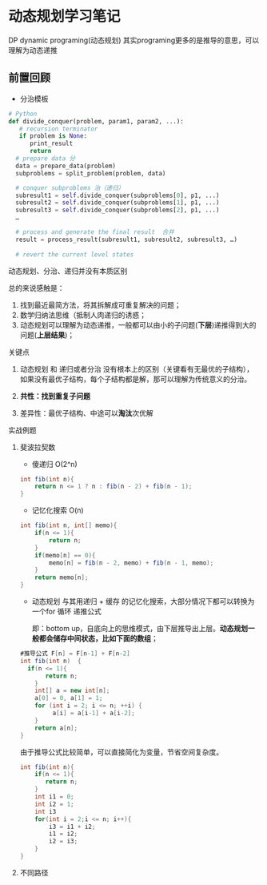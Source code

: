 # 动态规划学习笔记

DP  dynamic programing(动态规划)  其实programing更多的是推导的意思，可以理解为动态递推

## 前置回顾

- 分治模板

```python
# Python
def divide_conquer(problem, param1, param2, ...):
   # recursion terminator
   if problem is None:
      print_result
      return
  # prepare data 分
  data = prepare_data(problem) 
  subproblems = split_problem(problem, data) 

  # conquer subproblems 治（递归）
  subresult1 = self.divide_conquer(subproblems[0], p1, ...) 
  subresult2 = self.divide_conquer(subproblems[1], p1, ...) 
  subresult3 = self.divide_conquer(subproblems[2], p1, ...) 
  …

  # process and generate the final result  合并
  result = process_result(subresult1, subresult2, subresult3, …)
	
  # revert the current level states
```



动态规划、分治、递归并没有本质区别

总的来说感触是：

1. 找到最近最简方法，将其拆解成可重复解决的问题；
2. 数学归纳法思维（抵制人肉递归的诱惑；
3. 动态规划可以理解为动态递推，一般都可以由小的子问题(**下层**)递推得到大的问题(**上层结果**)；

关键点

1. 动态规划 和 递归或者分治 没有根本上的区别（关键看有无最优的子结构），如果没有最优子结构，每个子结构都是解，那可以理解为传统意义的分治。

2. **共性：找到重复子问题**

3. 差异性：最优子结构、中途可以**淘汰**次优解

实战例题

1. 斐波拉契数

   - 傻递归 O(2^n)

   ```java
   int fib(int n){
       return n <= 1 ? n : fib(n - 2) + fib(n - 1);
   }
   ```

   

   - 记忆化搜索  O(n)

   ```java
   int fib(int n, int[] memo){
       if(n <= 1){
           return n;
       }
       if(memo[n] == 0){
           memo[n] = fib(n - 2, memo) + fib(n - 1, memo);
       }
       return memo[n];
   }
   ```

   - 动态规划  与其用递归 + 缓存 的记忆化搜索，大部分情况下都可以转换为一个for 循环 递推公式
   
     即：bottom up，自底向上的思维模式，由下层推导出上层。**动态规划一般都会储存中间状态，比如下面的数组**；
   
   ```java
   #推导公式 F[n] = F[n-1] + F[n-2]
   int fib(int n)  {
   	 if(n <= 1){
          return n;
       }
       int[] a = new int[n];
       a[0] = 0, a[1] = 1; 
       for (int i = 2; i <= n; ++i) { 
        	a[i] = a[i-1] + a[i-2]; 
       }
       return a[n];
   }
   ```
   
   由于推导公式比较简单，可以直接简化为变量，节省空间复杂度。
   
   ```java
   int fib(int n){
       if(n <= 1){
          return n;
       }
       int i1 = 0;
       int i2 = 1;
       int i3
       for(int i = 2;i <= n; i++){
           i3 = i1 + i2;
           i1 = i2;
           i2 = i3;
       }
   }
   ```
   

2. 不同路径

